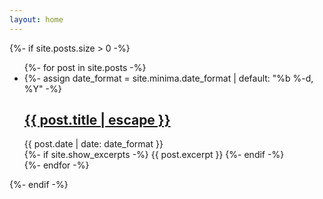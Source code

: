 ```yaml
---
layout: home 
---
```

{%- if site.posts.size > 0 -%}
<ul class="posts">
	{%- for post in site.posts -%}
	<li>
		{%- assign date_format = site.minima.date_format | default: "%b %-d, %Y" -%}
		<div class="post-meta">
			<a class="post-link" href="{{ post.url | relative_url }}">
				<h2 class="post-title">{{ post.title | escape }}</h2>
			</a>
			<div class="post-date"><i class="icon-calendar"></i>{{ post.date | date: date_format }}</div>
		</div>
		<div class="post">
			{%- if site.show_excerpts -%}
			{{ post.excerpt }}
			{%- endif -%}
		</div>
	</li>
	{%- endfor -%}
</ul>
{%- endif -%}
